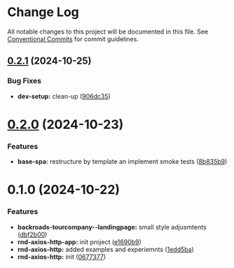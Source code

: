 # Change Log

All notable changes to this project will be documented in this file.
See [Conventional Commits](https://conventionalcommits.org) for commit guidelines.

## [0.2.1](https://github.com/paulAlexSerban/wbk--mern-playground/compare/@wbk--mern-playground/rnd-axios-http-app@0.2.0...@wbk--mern-playground/rnd-axios-http-app@0.2.1) (2024-10-25)

### Bug Fixes

-   **dev-setup:** clean-up ([906dc35](https://github.com/paulAlexSerban/wbk--mern-playground/commit/906dc35e2a6205943e831675533549dd6e10d431))

# [0.2.0](https://github.com/paulAlexSerban/wbk--mern-playground/compare/@wbk--mern-playground/rnd-axios-http-app@0.1.0...@wbk--mern-playground/rnd-axios-http-app@0.2.0) (2024-10-23)

### Features

-   **base-spa:** restructure by template an implement smoke tests ([8b835b9](https://github.com/paulAlexSerban/wbk--mern-playground/commit/8b835b90d43123f507d784b74c75c3462237e00e))

# 0.1.0 (2024-10-22)

### Features

-   **backroads-tourcompany--landingpage:** small style adjusmtents ([dbf2b00](https://github.com/paulAlexSerban/wbk--mern-playground/commit/dbf2b00db69058a0f8e4b3ab6c3909cf20e45bdb))
-   **rnd-axios-http-app:** init project ([e1690b9](https://github.com/paulAlexSerban/wbk--mern-playground/commit/e1690b946e8a9e961eddc8959dbcfaf96431d197))
-   **rnd-axios-http:** added examples and experiemnts ([1edd5ba](https://github.com/paulAlexSerban/wbk--mern-playground/commit/1edd5bac54ffda9bbc2f54b2f2b7d158e49d45d4))
-   **rnd-axios-http:** init ([0677377](https://github.com/paulAlexSerban/wbk--mern-playground/commit/0677377dc71db116c2d80aff70f1d876208e2279))
